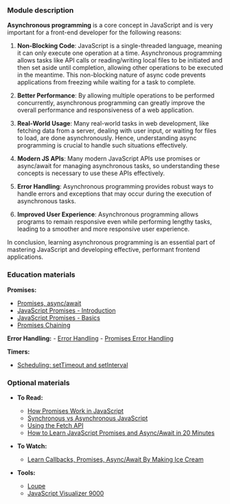### Module description

**Asynchronous programming** is a core concept in JavaScript and is very important for a front-end developer for the 
following reasons:

1. **Non-Blocking Code**: JavaScript is a single-threaded language, meaning it can only execute one operation at a time. 
Asynchronous programming allows tasks like API calls or reading/writing local files to be initiated and then set aside 
until completion, allowing other operations to be executed in the meantime. This non-blocking nature of async code 
prevents applications from freezing while waiting for a task to complete.

2. **Better Performance**: By allowing multiple operations to be performed concurrently, asynchronous programming can greatly 
improve the overall performance and responsiveness of a web application.

3. **Real-World Usage**: Many real-world tasks in web development, like fetching data from a server, dealing with user input, 
or waiting for files to load, are done asynchronously. Hence, understanding async programming is crucial to handle such
situations effectively.

4. **Modern JS APIs**: Many modern JavaScript APIs use promises or async/await for managing asynchronous tasks, so understanding 
these concepts is necessary to use these APIs effectively.

5. **Error Handling**: Asynchronous programming provides robust ways to handle errors and exceptions that may occur during the 
execution of asynchronous tasks.

6. **Improved User Experience**: Asynchronous programming allows programs to remain responsive even while performing lengthy 
tasks, leading to a smoother and more responsive user experience.

In conclusion, learning asynchronous programming is an essential part of mastering JavaScript and developing effective, 
performant frontend applications.


### Education materials
**Promises:**
   - [Promises, async/await](https://javascript.info/async)
   - [JavaScript Promises - Introduction](https://www.codeguage.com/courses/advanced-js/promises-introduction)
   - [JavaScript Promises - Basics](https://www.codeguage.com/courses/advanced-js/promises-basics)
   - [Promises Chaining](https://www.codeguage.com/courses/advanced-js/promises-chaining)

**Error Handling:**
    - [Error Handling](https://javascript.info/error-handling)
    - [Promises Error Handling](https://www.codeguage.com/courses/advanced-js/promises-error-handling)


 **Timers:**
   - [Scheduling: setTimeout and setInterval](https://javascript.info/settimeout-setinterval)

### Optional materials
- **To Read:**
  - [How Promises Work in JavaScript](https://www.freecodecamp.org/news/guide-to-javascript-promises/#how-to-handle-errors-in-async-await)
  - [Synchronous vs Asynchronous JavaScript](https://www.freecodecamp.org/news/synchronous-vs-asynchronous-in-javascript/)
  - [Using the Fetch API](https://developer.mozilla.org/en-US/docs/Web/API/Fetch_API/Using_Fetch)
  - [How to Learn JavaScript Promises and Async/Await in 20 Minutes](https://www.freecodecamp.org/news/learn-promise-async-await-in-20-minutes/)

- **To Watch:**
  - [Learn Callbacks, Promises, Async/Await By Making Ice Cream](https://www.youtube.com/watch?v=n5ZtTO1ArWg)

- **Tools:**
  - [Loupe](http://latentflip.com/loupe/?code=JC5vbignYnV0dG9uJywgJ2NsaWNrJywgZnVuY3Rpb24gb25DbGljaygpIHsKICAgIHNldFRpbWVvdXQoZnVuY3Rpb24gdGltZXIoKSB7CiAgICAgICAgY29uc29sZS5sb2coJ1lvdSBjbGlja2VkIHRoZSBidXR0b24hJyk7ICAgIAogICAgfSwgMjAwMCk7Cn0pOwoKY29uc29sZS5sb2coIkhpISIpOwoKc2V0VGltZW91dChmdW5jdGlvbiB0aW1lb3V0KCkgewogICAgY29uc29sZS5sb2coIkNsaWNrIHRoZSBidXR0b24hIik7Cn0sIDUwMDApOwoKY29uc29sZS5sb2coIldlbGNvbWUgdG8gbG91cGUuIik7!!!PGJ1dHRvbj5DbGljayBtZSE8L2J1dHRvbj4%3D)
  - [JavaScript Visualizer 9000](https://www.jsv9000.app/)
